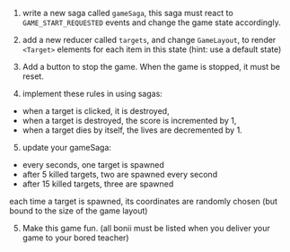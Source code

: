 1. write a new saga called `gameSaga`, this saga must react to `GAME_START_REQUESTED` events and change the game state accordingly.

2. add a new reducer called `targets`, and change `GameLayout`, to render `<Target>` elements for each item in this state (hint: use a default state)

3. Add a button to stop the game. When the game is stopped, it must be reset.

4. implement these rules in using sagas:

- when a target is clicked, it is destroyed,
- when a target is destroyed, the score is incremented by 1,
- when a target dies by itself, the lives are decremented by 1.

5. update your gameSaga:

- every seconds, one target is spawned
- after 5 killed targets, two are spawned every second
- after 15 killed targets, three are spawned

each time a target is spawned, its coordinates are randomly chosen (but bound to the size of the game layout)

5. Make this game fun.
   (all bonii must be listed when you deliver your game to your bored teacher)
